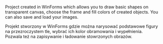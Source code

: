 Project created in WinForms which allows you to draw basic shapes on transparent canvas, choose the frame and fill colors of created objects. You can also save and load your images.

Projekt stworzony w WinForms gdzie można narysować podstawowe figury na przezroczystem tle, wybrać ich kolor obramowania i wypełnienia.
Pozwala też na zapisywanie i ładowanie stowrzonych obrazów.
